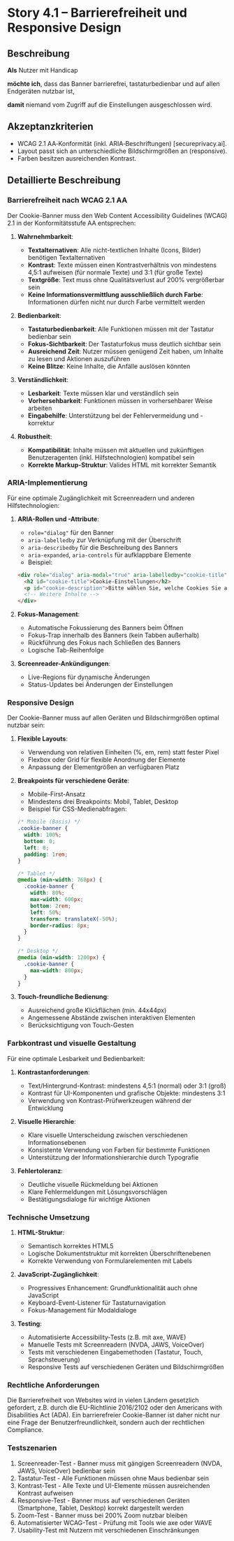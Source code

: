 # Story 4.1 – Barrierefreiheit und Responsive Design

## Beschreibung

**Als** Nutzer mit Handicap

**möchte ich**, dass das Banner barrierefrei, tastaturbedienbar und auf allen Endgeräten nutzbar ist,

**damit** niemand vom Zugriff auf die Einstellungen ausgeschlossen wird.

## Akzeptanzkriterien

- WCAG 2.1 AA‑Konformität (inkl. ARIA‑Beschriftungen) [secureprivacy.ai].
- Layout passt sich an unterschiedliche Bildschirmgrößen an (responsive).
- Farben besitzen ausreichenden Kontrast.

## Detaillierte Beschreibung

### Barrierefreiheit nach WCAG 2.1 AA
Der Cookie-Banner muss den Web Content Accessibility Guidelines (WCAG) 2.1 in der Konformitätsstufe AA entsprechen:

1. **Wahrnehmbarkeit**:
   - **Textalternativen**: Alle nicht-textlichen Inhalte (Icons, Bilder) benötigen Textalternativen
   - **Kontrast**: Texte müssen einen Kontrastverhältnis von mindestens 4,5:1 aufweisen (für normale Texte) und 3:1 (für große Texte)
   - **Textgröße**: Text muss ohne Qualitätsverlust auf 200% vergrößerbar sein
   - **Keine Informationsvermittlung ausschließlich durch Farbe**: Informationen dürfen nicht nur durch Farbe vermittelt werden

2. **Bedienbarkeit**:
   - **Tastaturbedienbarkeit**: Alle Funktionen müssen mit der Tastatur bedienbar sein
   - **Fokus-Sichtbarkeit**: Der Tastaturfokus muss deutlich sichtbar sein
   - **Ausreichend Zeit**: Nutzer müssen genügend Zeit haben, um Inhalte zu lesen und Aktionen auszuführen
   - **Keine Blitze**: Keine Inhalte, die Anfälle auslösen könnten

3. **Verständlichkeit**:
   - **Lesbarkeit**: Texte müssen klar und verständlich sein
   - **Vorhersehbarkeit**: Funktionen müssen in vorhersehbarer Weise arbeiten
   - **Eingabehilfe**: Unterstützung bei der Fehlervermeidung und -korrektur

4. **Robustheit**:
   - **Kompatibilität**: Inhalte müssen mit aktuellen und zukünftigen Benutzeragenten (inkl. Hilfstechnologien) kompatibel sein
   - **Korrekte Markup-Struktur**: Valides HTML mit korrekter Semantik

### ARIA-Implementierung
Für eine optimale Zugänglichkeit mit Screenreadern und anderen Hilfstechnologien:

1. **ARIA-Rollen und -Attribute**:
   - `role="dialog"` für den Banner
   - `aria-labelledby` zur Verknüpfung mit der Überschrift
   - `aria-describedby` für die Beschreibung des Banners
   - `aria-expanded`, `aria-controls` für aufklappbare Elemente
   - Beispiel:
   ```html
   <div role="dialog" aria-modal="true" aria-labelledby="cookie-title" aria-describedby="cookie-description">
     <h2 id="cookie-title">Cookie-Einstellungen</h2>
     <p id="cookie-description">Bitte wählen Sie, welche Cookies Sie akzeptieren möchten.</p>
     <!-- Weitere Inhalte -->
   </div>
   ```

2. **Fokus-Management**:
   - Automatische Fokussierung des Banners beim Öffnen
   - Fokus-Trap innerhalb des Banners (kein Tabben außerhalb)
   - Rückführung des Fokus nach Schließen des Banners
   - Logische Tab-Reihenfolge

3. **Screenreader-Ankündigungen**:
   - Live-Regions für dynamische Änderungen
   - Status-Updates bei Änderungen der Einstellungen

### Responsive Design
Der Cookie-Banner muss auf allen Geräten und Bildschirmgrößen optimal nutzbar sein:

1. **Flexible Layouts**:
   - Verwendung von relativen Einheiten (%, em, rem) statt fester Pixel
   - Flexbox oder Grid für flexible Anordnung der Elemente
   - Anpassung der Elementgrößen an verfügbaren Platz

2. **Breakpoints für verschiedene Geräte**:
   - Mobile-First-Ansatz
   - Mindestens drei Breakpoints: Mobil, Tablet, Desktop
   - Beispiel für CSS-Medienabfragen:
   ```css
   /* Mobile (Basis) */
   .cookie-banner {
     width: 100%;
     bottom: 0;
     left: 0;
     padding: 1rem;
   }
   
   /* Tablet */
   @media (min-width: 768px) {
     .cookie-banner {
       width: 80%;
       max-width: 600px;
       bottom: 2rem;
       left: 50%;
       transform: translateX(-50%);
       border-radius: 8px;
     }
   }
   
   /* Desktop */
   @media (min-width: 1200px) {
     .cookie-banner {
       max-width: 800px;
     }
   }
   ```

3. **Touch-freundliche Bedienung**:
   - Ausreichend große Klickflächen (min. 44x44px)
   - Angemessene Abstände zwischen interaktiven Elementen
   - Berücksichtigung von Touch-Gesten

### Farbkontrast und visuelle Gestaltung
Für eine optimale Lesbarkeit und Bedienbarkeit:

1. **Kontrastanforderungen**:
   - Text/Hintergrund-Kontrast: mindestens 4,5:1 (normal) oder 3:1 (groß)
   - Kontrast für UI-Komponenten und grafische Objekte: mindestens 3:1
   - Verwendung von Kontrast-Prüfwerkzeugen während der Entwicklung

2. **Visuelle Hierarchie**:
   - Klare visuelle Unterscheidung zwischen verschiedenen Informationsebenen
   - Konsistente Verwendung von Farben für bestimmte Funktionen
   - Unterstützung der Informationshierarchie durch Typografie

3. **Fehlertoleranz**:
   - Deutliche visuelle Rückmeldung bei Aktionen
   - Klare Fehlermeldungen mit Lösungsvorschlägen
   - Bestätigungsdialoge für wichtige Aktionen

### Technische Umsetzung
1. **HTML-Struktur**:
   - Semantisch korrektes HTML5
   - Logische Dokumentstruktur mit korrekten Überschriftenebenen
   - Korrekte Verwendung von Formularelementen mit Labels

2. **JavaScript-Zugänglichkeit**:
   - Progressives Enhancement: Grundfunktionalität auch ohne JavaScript
   - Keyboard-Event-Listener für Tastaturnavigation
   - Fokus-Management für Modaldialoge

3. **Testing**:
   - Automatisierte Accessibility-Tests (z.B. mit axe, WAVE)
   - Manuelle Tests mit Screenreadern (NVDA, JAWS, VoiceOver)
   - Tests mit verschiedenen Eingabemethoden (Tastatur, Touch, Sprachsteuerung)
   - Responsive Tests auf verschiedenen Geräten und Bildschirmgrößen

### Rechtliche Anforderungen
Die Barrierefreiheit von Websites wird in vielen Ländern gesetzlich gefordert, z.B. durch die EU-Richtlinie 2016/2102 oder den Americans with Disabilities Act (ADA). Ein barrierefreier Cookie-Banner ist daher nicht nur eine Frage der Benutzerfreundlichkeit, sondern auch der rechtlichen Compliance.

### Testszenarien
1. Screenreader-Test - Banner muss mit gängigen Screenreadern (NVDA, JAWS, VoiceOver) bedienbar sein
2. Tastatur-Test - Alle Funktionen müssen ohne Maus bedienbar sein
3. Kontrast-Test - Alle Texte und UI-Elemente müssen ausreichenden Kontrast aufweisen
4. Responsive-Test - Banner muss auf verschiedenen Geräten (Smartphone, Tablet, Desktop) korrekt dargestellt werden
5. Zoom-Test - Banner muss bei 200% Zoom nutzbar bleiben
6. Automatisierter WCAG-Test - Prüfung mit Tools wie axe oder WAVE
7. Usability-Test mit Nutzern mit verschiedenen Einschränkungen
